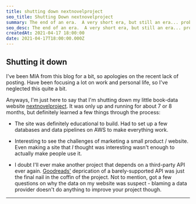```yaml
---
title: shutting down nextnovelproject
seo_title: Shutting Down nextnovelproject
summary: The end of an era.  A very short era, but still an era... probably.
seo_desc: The end of an era.  A very short era, but still an era... probably.
createdAt: 2021-04-17 18:00:00
date: 2021-04-17T18:00:00.000Z
---
```


## Shutting it down

I've been MIA from this blog for a bit, so apologies on the recent lack of posting.  Have been focusing a lot on work and personal life, so I've neglected this quite a bit.

Anyways, I'm just here to say that I'm shutting down my little book-data website [nextnovelproject](/projects/next-novel-project/).  It was only up and running for about 7 or 8 months, but definitely learned a few things through the process: 

- The site was definitely educational to build.  Had to set up a few databases and data pipelines on AWS to make everything work.

- Interesting to see the challenges of marketing a small product / website.  Even making a site that *I* thought was interesting wasn't enough to actually make people use it.

- I doubt I'll ever make another project that depends on a third-party API ever again.  [Goodreads'](https://www.goodreads.com/) deprication of a barely-supported API was just the final nail in the coffin of the project.  Not to mention, got a few questions on why the data on my website was suspect - blaming a data provider doesn't do anything to improve your project though.



<hr>




